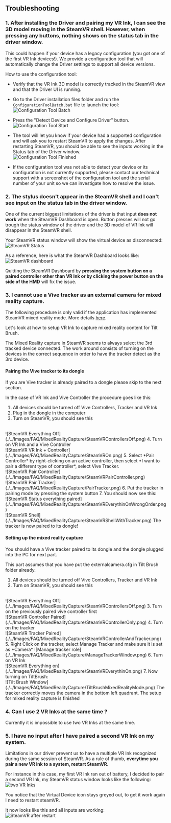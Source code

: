 ## Troubleshooting

### 1. After installing the Driver and pairing my VR Ink, I can see the 3D model moving in the SteamVR shell. However, when pressing any buttons, nothing shows on the status tab in the driver window.

This could happen if your device has a legacy configuration (you got one of the first VR Ink devices!). We provide a configuration tool that will automatically change the Driver settings to support all device versions.

How to use the configuration tool:
- Verify that the VR Ink 3D model is correctly tracked in the SteamVR view and that the Driver UI is running.
- Go to the Driver installation files folder and run the `ConfigurationToolBatch.bat` file to launch the tool:
    <br>
    ![Configuration Tool Batch](./../Images/Driver/ConfigurationToolBatch.png)

- Press the "Detect Device and Configure Driver" button.
    <br>
    ![Configuration Tool Start](./../Images/Driver/ConfigurationToolStart.png)

- The tool will let you know if your device had a supported configuration and will ask you to restart SteamVR to apply the changes. After restarting SteamVR, you should be able to see the inputs working in the Status tab of the Driver window.
    <br>
    ![Configuration Tool Finished](./../Images/Driver/ConfigurationToolFinished.png)

- If the configuration tool was not able to detect your device or its configuration is not currently supported, please contact our technical support with a screenshot of the configuration tool and the serial number of your unit so we can investigate how to resolve the issue.

### 2. The stylus doesn't appear in the SteamVR shell and I can't see input on the status tab in the driver window.

One of the current biggest limitations of the driver is that input **does not work** when the SteamVR Dashboard is open. Button presses will not go trough the status window of the driver and the 3D model of VR Ink will disappear in the SteamVR shell.

Your SteamVR status window will show the virtual device as disconnected:
<br>
![SteamVR Status](./../Images/Driver/SteamVRStatusDisconnected.png)

As a reference, here is what the SteamVR Dashboard looks like:
<br>
![SteamVR dashboard](./../Images/Driver/SteamVRDashboard.png)

Quitting the SteamVR Dashboard by **pressing the system button on a paired controller other than VR Ink or by clicking the power button on the side of the HMD** will fix the issue.

### 3. I cannot use a Vive tracker as an external camera for mixed reality capture.

The following procedure is only valid if the application has implemented SteamVR mixed reality mode. More details [here](https://vr.arvilab.com/blog/capturing-mixed-reality-video-unity-and-steamvr).

Let's look at how to setup VR Ink to capture mixed reality content for Tilt Brush.

The Mixed Reality capture in SteamVR seems to always select the 3rd tracked device connected. The work around consists of turning on the devices in the correct sequence in order to have the tracker detect as the 3rd device.

#### Pairing the Vive tracker to its dongle

If you are Vive tracker is already paired to a dongle please skip to the next section.

In the case of VR Ink and Vive Controller the procedure goes like this:

1. All devices should be turned off Vive Controllers, Tracker and VR Ink
2. Plug in the dongle in the computer
3. Turn on SteamVR, you should see this
<br>
![SteamVR Everything Off](./../Images/FAQ/MixedRealityCapture/SteamVRControllersOff.png)
4. Turn on VR Ink and a Vive Controller
<br>
![SteamVR VR Ink + Controller](./../Images/FAQ/MixedRealityCapture/SteamVROn.png)
5. Select *Pair Controller* by right-clicking on an active controller, then select *I want to pair a different type of controller*, select Vive Tracker.
<br>
![SteamVR Pair Controller](./../Images/FAQ/MixedRealityCapture/SteamVRPairController.png)
<br>
![SteamVR Pair Tracker](./../Images/FAQ/MixedRealityCapture/PairTracker.png)
6. Put the tracker in pairing mode by pressing the system button
7. You should now see this:
<br>
![SteamVR Status everything paired](./../Images/FAQ/MixedRealityCapture/SteamVREverythinOnWrongOrder.png)
<br>
![SteamVR Shell](./../Images/FAQ/MixedRealityCapture/SteamVRShellWithTracker.png)
The tracker is now paired to its dongle!

#### Setting up the mixed reality capture

You should have a Vive tracker paired to its dongle and the dongle plugged into the PC for next part.

This part assumes that you have put the  externalcamera.cfg in Tilt Brush folder already.

1. All devices should be turned off Vive Controllers, Tracker and VR Ink
2. Turn on SteamVR, you should see this
<br>
![SteamVR Everything Off](./../Images/FAQ/MixedRealityCapture/SteamVRControllersOff.png)
3. Turn on the previously paired vive controller first
<br>
![SteamVR Controller Paired](./../Images/FAQ/MixedRealityCapture/SteamVRControllerOnly.png)
4. Turn on the tracker
<br>
![SteamVR Tracker Paired](./../Images/FAQ/MixedRealityCapture/SteamVRControllerAndTracker.png)
5. Right Click on the tracker, select Manage Tracker and make sure it is set as *Camera*
![Manage tracker role](./../Images/FAQ/MixedRealityCapture/ManageTrackerWindow.png)
6. Turn on VR Ink
<br>
![SteamVR Everything on](./../Images/FAQ/MixedRealityCapture/SteamVREverythinOn.png)
7. Now turning on TiltBrush:
<br>
![Tilt Brush Window](./../Images/FAQ/MixedRealityCapture/TiltBrushMixedRealityMode.png)
The tracker correctly moves the camera in the bottom left quadrant. The setup for mixed reality capture is finished

### 4. Can I use 2 VR Inks at the same time ?

Currently it is impossible to use two VR Inks at the same time.

### 5. I have no input after I have paired a second VR Ink on my system.

Limitations in our driver prevent us to have a multiple VR Ink recognized during the same session of SteamVR. As a rule of thumb, **everytime you pair a new VR Ink to a system, restart SteamVR**.

For instance in this case, my first VR Ink ran out of battery, I decided to pair a second VR Ink, my SteamVR status window looks like the following:
<br>
![two VR Inks](./../Images/FAQ/MultipleVRInk/PairingAfterOff.png)

You notice that the Virtual Device icon stays greyed out, to get it work again I need to restart steamVR.

It now looks like this and all inputs are working:
<br>
![SteamVR after restart](./../Images/FAQ/MultipleVRInk/SteamVRAfterRestart.png)


